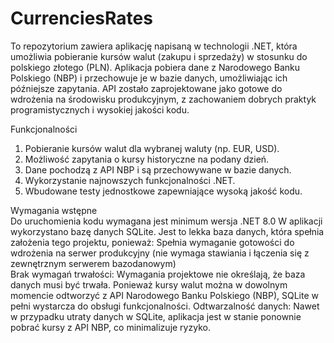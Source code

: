# CurrenciesRates
To repozytorium zawiera aplikację napisaną w technologii .NET, która umożliwia pobieranie kursów walut (zakupu i sprzedaży) w stosunku do polskiego złotego (PLN). Aplikacja pobiera dane z Narodowego Banku Polskiego (NBP) i przechowuje je w bazie danych, umożliwiając ich późniejsze zapytania. API zostało zaprojektowane jako gotowe do wdrożenia na środowisku produkcyjnym, z zachowaniem dobrych praktyk programistycznych i wysokiej jakości kodu.

Funkcjonalności  
1. Pobieranie kursów walut dla wybranej waluty (np. EUR, USD).
2. Możliwość zapytania o kursy historyczne na podany dzień.
3. Dane pochodzą z API NBP i są przechowywane w bazie danych.
4. Wykorzystanie najnowszych funkcjonalności .NET.
5. Wbudowane testy jednostkowe zapewniające wysoką jakość kodu.

Wymagania wstępne  
Do uruchomienia kodu wymagana jest minimum wersja .NET 8.0
W aplikacji wykorzystano bazę danych SQLite. Jest to lekka baza danych, która spełnia założenia tego projektu, ponieważ:
Spełnia wymaganie gotowości do wdrożenia na serwer produkcyjny (nie wymaga stawiania i łączenia się z zewnętrznym serwerem bazodanowym)  
Brak wymagań trwałości: Wymagania projektowe nie określają, że baza danych musi być trwała. Ponieważ kursy walut można w dowolnym momencie odtworzyć z API Narodowego Banku Polskiego (NBP), SQLite w pełni wystarcza do obsługi funkcjonalności.
Odtwarzalność danych: Nawet w przypadku utraty danych w SQLite, aplikacja jest w stanie ponownie pobrać kursy z API NBP, co minimalizuje ryzyko.
